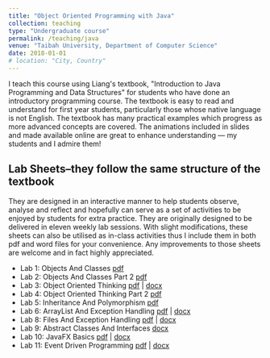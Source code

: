 ```yaml
---
title: "Object Oriented Programming with Java"
collection: teaching
type: "Undergraduate course"
permalink: /teaching/java
venue: "Taibah University, Department of Computer Science"
date: 2018-01-01
# location: "City, Country"
---
```


I teach this course using Liang's textbook, "Introduction to Java Programming and Data Structures" for students who have done an introductory programming course. The textbook is easy to read and understand for first year students, particularly those whose native language is not English. The textbook has many practical examples which progress as more advanced concepts are covered. The animations included in slides and made available online are great to enhance understanding — my students and I admire them!

## Lab Sheets–they follow the same structure of the textbook

They are designed in an interactive manner to help students observe, analyse and reflect and hopefully can serve as a set of activities to be enjoyed by students for extra practice. They are originally designed to be delivered in eleven weekly lab sessions. With slight modifications, these sheets can also be utilised as in-class activities thus I include them in both pdf and word files for your convenience. Any improvements to those sheets are welcome and in fact highly appreciated.

  - Lab 1: Objects And Classes [pdf](files/java-programming/CS112-Lab_1_ObjectsAndClasses.pdf)
  - Lab 2: Objects And Classes Part 2 [pdf](files/java-programming/CS112-Lab_2_ObjectsAndClasses_part_2.pdf)
  - Lab 3: Object Oriented Thinking [pdf](files/java-programming/CS112-Lab_3_ObjectsOrientedThinking.pdf) | [docx](files/java-programming/CS112-Lab_3_ObjectsOrientedThinking.docx)
  - Lab 4: Object Oriented Thinking Part 2 [pdf](files/java-programming/CS112-Lab_4_ObjectsOrientedThinking_part_2.pdf)
  - Lab 5: Inheritance And Polymorphism [pdf](files/java-programming/CS112-Lab_5_InheritanceAndPolymorphisim.pdf)
  - Lab 6: ArrayList And Exception Handling [pdf](files/java-programming/CS112-Lab_6_ArrayListAndExceptionHandling.pdf) | [docx](files/java-programming/CS112-Lab_6_ArrayListAndExceptionHandling.docx)
  - Lab 8: Files And Exception Handling [pdf](files/java-programming/CS112-Lab_8_FilesAndExceptionHandling.pdf) | [docx](files/java-programming/CS112-Lab_8_FilesAndExceptionHandling.docx)
  - Lab 9: Abstract Classes And Interfaces [docx](files/java-programming/CS112-Lab_9_AbstractClassesAndInterfacess.docx)
  - Lab 10: JavaFX Basics [pdf](files/java-programming/CS112-Lab_10_JavaFX_Basics.pdf) | [docx](files/java-programming/CS112-Lab_10_JavaFX_Basics.docx)
  - Lab 11: Event Driven Programming [pdf](files/java-programming/CS112-Lab_11_EventDrivenProgramming.pdf) | [docx](files/java-programming/CS112-Lab_11_EventDrivenProgramming.docx)
